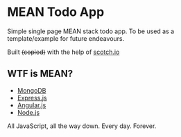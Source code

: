 MEAN Todo App
================

Simple single page MEAN stack todo app.  To be used as a template/example for future endeavours.

Built ~~(copied)~~ with the help of [scotch.io](http://scotch.io/tutorials/javascript/creating-a-single-page-todo-app-with-node-and-angular)

## WTF is MEAN?
+ [MongoDB](https://www.mongodb.org/)
+ [Express.js](http://expressjs.com/)
+ [Angular.js](https://angularjs.org/)
+ [Node.js](http://nodejs.org/)

All JavaScript, all the way down.  Every day.  Forever.
